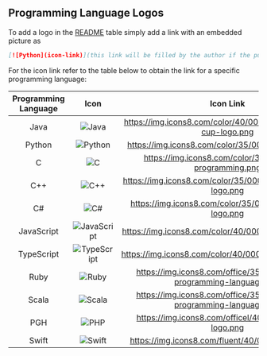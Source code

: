 ## Programming Language Logos
To add a logo in the [README](README.md) table simply add a link with an embedded picture as
```markdown
[![Python](icon-link)](this link will be filled by the author if the pull request is accepted)
```

For the icon link refer to the table below to obtain the link for a specific programming language:

| Programming Language |                                      Icon                                      |                               Icon Link                               |
|:--------------------:|:------------------------------------------------------------------------------:|:---------------------------------------------------------------------:|
|         Java         |    ![Java](https://img.icons8.com/color/40/000000/java-coffee-cup-logo.png)    |    https://img.icons8.com/color/40/000000/java-coffee-cup-logo.png    |
|        Python        |          ![Python](https://img.icons8.com/color/35/000000/python.png)          |           https://img.icons8.com/color/35/000000/python.png           |
|          C           |         ![C](https://img.icons8.com/color/35/000000/c-programming.png)         |       https://img.icons8.com/color/35/000000/c-programming.png        |
|         C++          |      ![C++](https://img.icons8.com/color/35/000000/c-plus-plus-logo.png)       |      https://img.icons8.com/color/35/000000/c-plus-plus-logo.png      |
|          C#          |         ![C#](https://img.icons8.com/color/35/000000/c-sharp-logo.png)         |        https://img.icons8.com/color/35/000000/c-sharp-logo.png        |
|      JavaScript      |      ![JavaScript](https://img.icons8.com/color/40/000000/javascript.png)      |         https://img.icons8.com/color/40/000000/javascript.png         |
|      TypeScript      |      ![TypeScript](https://img.icons8.com/color/40/000000/typescript.png)      |         https://img.icons8.com/color/40/000000/typescript.png         |
|         Ruby         | ![Ruby](https://img.icons8.com/office/35/000000/ruby-programming-language.png) | https://img.icons8.com/office/35/000000/ruby-programming-language.png |
|        Scala         |           ![Scala](https://img.icons8.com/dusk/35/000000/scala.png)            | https://img.icons8.com/office/35/000000/ruby-programming-language.png |
|         PGH          |         ![PHP](https://img.icons8.com/officel/40/000000/php-logo.png)          |         https://img.icons8.com/officel/40/000000/php-logo.png         |
|        Swift         |          ![Swift](https://img.icons8.com/fluent/40/000000/swift.png)           |           https://img.icons8.com/fluent/40/000000/swift.png           |
